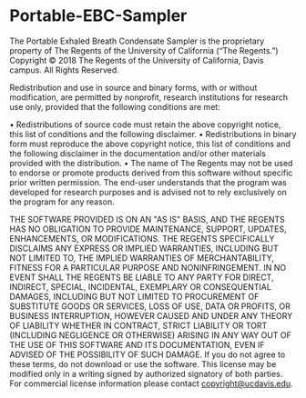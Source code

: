 # Portable-EBC-Sampler

The Portable Exhaled Breath Condensate Sampler is the proprietary property of The Regents of the University of California (“The Regents.”)
Copyright © 2018 The Regents of the University of California, Davis campus. All Rights Reserved.  

Redistribution and use in source and binary forms, with or without modification, are permitted by nonprofit, research institutions for research use only, provided that the following conditions are met:

•	Redistributions of source code must retain the above copyright notice, this list of conditions and the following disclaimer. 
•	Redistributions in binary form must reproduce the above copyright notice, this list of conditions and the following disclaimer in the documentation and/or other materials provided with the distribution. 
•	The name of The Regents may not be used to endorse or promote products derived from this software without specific prior written permission. 
The end-user understands that the program was developed for research purposes and is advised not to rely exclusively on the program for any reason.

THE SOFTWARE PROVIDED IS ON AN "AS IS" BASIS, AND THE REGENTS HAS NO OBLIGATION TO PROVIDE MAINTENANCE, SUPPORT, UPDATES, ENHANCEMENTS, OR MODIFICATIONS. THE REGENTS SPECIFICALLY DISCLAIMS ANY EXPRESS OR IMPLIED WARRANTIES, INCLUDING BUT NOT LIMITED TO, THE IMPLIED WARRANTIES OF MERCHANTABILITY, FITNESS FOR A PARTICULAR PURPOSE AND NONINFRINGEMENT. IN NO EVENT SHALL THE REGENTS BE LIABLE TO ANY PARTY FOR DIRECT, INDIRECT, SPECIAL, INCIDENTAL, EXEMPLARY OR CONSEQUENTIAL DAMAGES, INCLUDING BUT NOT LIMITED TO  PROCUREMENT OF SUBSTITUTE GOODS OR SERVICES, LOSS OF USE, DATA OR PROFITS, OR BUSINESS INTERRUPTION, HOWEVER CAUSED AND UNDER ANY THEORY OF LIABILITY WHETHER IN CONTRACT, STRICT LIABILITY OR TORT (INCLUDING NEGLIGENCE OR OTHERWISE) ARISING IN ANY WAY OUT OF THE USE OF THIS SOFTWARE AND ITS DOCUMENTATION, EVEN IF ADVISED OF THE POSSIBILITY OF SUCH DAMAGE. 
If you do not agree to these terms, do not download or use the software.  This license may be modified only in a writing signed by authorized signatory of both parties.
For commercial license information please contact copyright@ucdavis.edu.
